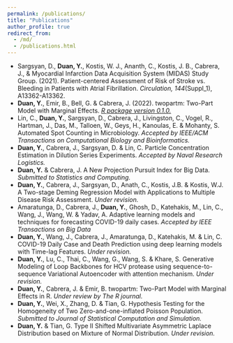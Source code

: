 ```yaml
---
permalink: /publications/
title: "Publications"
author_profile: true
redirect_from: 
  - /md/
  - /publications.html
---
```


*	Sargsyan, D., **Duan, Y.**, Kostis, W. J., Ananth, C., Kostis, J. B., Cabrera, J., & Myocardial Infarction Data Acquisition System (MIDAS) Study Group. (2021). Patient-centered Assessment of Risk of Stroke vs. Bleeding in Patients with Atrial Fibrillation. <var>Circulation, 144</var>(Suppl_1), A13362-A13362.
*	**Duan, Y.**, Emir, B., Bell, G. &  Cabrera, J. (2022). twopartm: Two-Part Model with Marginal Effects. [<var>R package version 0.1.0.</var>](https://CRAN.R-project.org/package=twopartm)
*	Lin, C., **Duan, Y.**, Sargsyan, D., Cabrera, J., Livingston, C., Vogel, R., Hartman, J., Das, M., Talloen, W., Geys, H., Kanoulas, E. & Mohanty, S.  Automated Spot Counting in Microbiology. <var>Accepted by IEEE/ACM Transactions on Computational Biology and Bioinformatics.</var>
*	**Duan, Y.**, Cabrera, J., Sargsyan, D. & Lin, C. Particle Concentration Estimation in Dilution Series Experiments. <var>Accepted by Naval Research Logistics.</var>
*	**Duan, Y.** & Cabrera, J. A New Projection Pursuit Index for Big Data. <var>Submitted to Statistics and Computing.</var>
*	**Duan, Y.**, Cabrera, J., Sargsyan, D., Anath, C., Kostis, J.B. & Kostis, W.J. A Two-stage Deming Regression Model with Applications to Multiple Disease Risk Assessment. <var>Under revision.</var>
*	Amaratunga, D., Cabrera, J., **Duan, Y.**, Ghosh, D., Katehakis, M., Lin, C., Wang, J., Wang, W. & Yadav, A. Adaptive learning models and techniques for forecasting COVID-19 daily cases. <var>Accepted by IEEE Transactions on Big Data</var>
*	**Duan, Y.**, Wang, J., Cabrera, J., Amaratunga, D., Katehakis, M. & Lin, C. COVID-19 Daily Case and Death Prediction using deep learning models with Time-lag Features. <var>Under revision.</var>
*	**Duan, Y.**, Lu, C., Thai, C., Wang, G., Wang, S. & Khare, S. Generative Modeling of Loop Backbones for HCV protease using sequence-to-sequence Variational Autoencoder with attention mechanism. <var>Under revision.</var>
*	**Duan, Y.**, Cabrera, J. & Emir, B. twopartm: Two-Part Model with Marginal Effects in R. <var>Under review by The R journal.</var>
*	**Duan, Y.**, Wei, X., Zhang, D. & Tian, G. Hypothesis Testing for the Homogeneity of Two Zero-and-one-inflated Poisson Population. <var>Submitted to Journal of Statistical Computation and Simulation.</var>
*	**Duan, Y.** & Tian, G. Type II Shifted Multivariate Asymmetric Laplace Distribution based on Mixture of Normal Distribution. <var>Under revision.</var>


